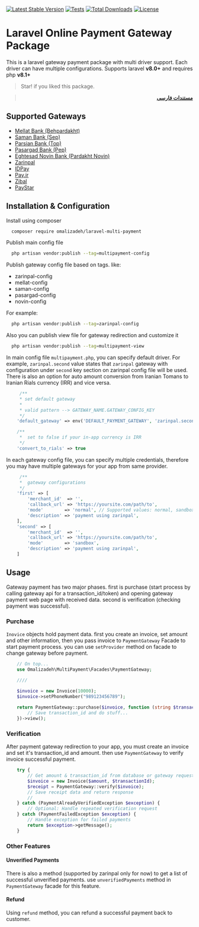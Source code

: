 [![Latest Stable Version](https://poser.pugx.org/omalizadeh/laravel-multi-payment/v)](//packagist.org/packages/omalizadeh/laravel-multi-payment)
[![Tests](https://github.com/omalizadeh/laravel-multi-payment/actions/workflows/tests.yml/badge.svg)](https://github.com/omalizadeh/laravel-multi-payment/actions/workflows/tests.yml)
[![Total Downloads](https://poser.pugx.org/omalizadeh/laravel-multi-payment/downloads)](//packagist.org/packages/omalizadeh/laravel-multi-payment)
[![License](https://poser.pugx.org/omalizadeh/laravel-multi-payment/license)](//packagist.org/packages/omalizadeh/laravel-multi-payment)

# Laravel Online Payment Gateway Package

This is a laravel gateway payment package with multi driver support. Each driver can have multiple configurations.
Supports laravel **v8.0+** and requires php **v8.1+**

> Star! if you liked this package.

<div dir="rtl">

> **[مستندات فارسی][readme-link-fa]**
</div>

## Supported Gateways

- [Mellat Bank (Behpardakht)](https://behpardakht.com)
- [Saman Bank (Sep)](https://sep.ir)
- [Parsian Bank (Top)](https://pec.ir)
- [Pasargad Bank (Pep)](https://pep.co.ir)
- [Eghtesad Novin Bank (Pardakht Novin)](https://pna.co.ir)
- [Zarinpal](https://zarinpal.com)
- [IDPay](https://idpay.ir)
- [Pay.ir](https://pay.ir)
- [Zibal](https://zibal.ir)
- [PayStar](https://paystar.ir)


## Installation & Configuration

Install using composer

```bash 
  composer require omalizadeh/laravel-multi-payment
```

Publish main config file

```bash
  php artisan vendor:publish --tag=multipayment-config
```

Publish gateway config file based on tags. like:
- zarinpal-config
- mellat-config
- saman-config
- pasargad-config
- novin-config
  
For example:

```bash
  php artisan vendor:publish --tag=zarinpal-config
```

Also you can publish view file for gateway redirection and customize it
```bash
  php artisan vendor:publish --tag=multipayment-view
```

In main config file `multipayment.php`, you can specify default driver. For example, `zarinpal.second` value states that `zarinpal` gateway with configuration under `second` key section on zarinpal config file will be used. There is also an option for auto amount conversion from Iranian Tomans to Iranian Rials currency (IRR) and vice versa.

```php
     /**
     * set default gateway
     * 
     * valid pattern --> GATEWAY_NAME.GATEWAY_CONFIG_KEY 
     */
    'default_gateway' => env('DEFAULT_PAYMENT_GATEWAY', 'zarinpal.second'),

    /**
     *  set to false if your in-app currency is IRR
     */
    'convert_to_rials' => true
```

In each gateway config file, you can specify multiple credentials, therefore you may have multiple gateways for your app from same provider.

```php
     /**
     *  gateway configurations
     */
    'first' => [
        'merchant_id'  => '',
        'callback_url' => 'https://yoursite.com/path/to',
        'mode'        => 'normal', // Supported values: normal, sandbox, zaringate
        'description' => 'payment using zarinpal',
    ],
    'second' => [
        'merchant_id'  => '',
        'callback_url' => 'https://yoursite.com/path/to',
        'mode'        => 'sandbox',
        'description' => 'payment using zarinpal',
    ]
```

## Usage

Gateway payment has two major phases. first is purchase (start process by calling gateway api for a
transaction_id/token) and opening gateway payment web page with received data. second is verification (checking
payment was successful).

### Purchase

`Inovice` objects hold payment data. first you create an invoice, set amount and other information, then you pass invoice to `PaymentGateway` Facade to start payment process. you can use `setProvider` method on facade to change gateway before payment.

```php
    // On top...
    use Omalizadeh\MultiPayment\Facades\PaymentGateway;

    ////

    $invoice = new Invoice(10000);
    $invoice->setPhoneNumber("989123456789");
    
    return PaymentGateway::purchase($invoice, function (string $transactionId) {
        // Save transaction_id and do stuff...
    })->view();
```

### Verification

After payment gateway redirection to your app, you must create an invoice and set it's transaction_id and amount. then use `PaymentGateway` to verify invoice successful payment.

```php
    try {
        // Get amount & transaction_id from database or gateway request
        $invoice = new Invoice($amount, $transactionId);
        $receipt = PaymentGateway::verify($invoice);
        // Save receipt data and return response
        //
    } catch (PaymentAlreadyVerifiedException $exception) {
        // Optional: Handle repeated verification request
    } catch (PaymentFailedException $exception) {
        // Handle exception for failed payments
        return $exception->getMessage();
    }
```

### Other Features

#### Unverified Payments

There is also a method (supported by zarinpal only for now) to get a list of successful unverified payments. use `unverifiedPayments` method in `PaymentGateway` facade for this feature.

#### Refund

Using `refund` method, you can refund a successful payment back to customer.

[readme-link-fa]: README-FA.md

[readme-link-en]: README.md

